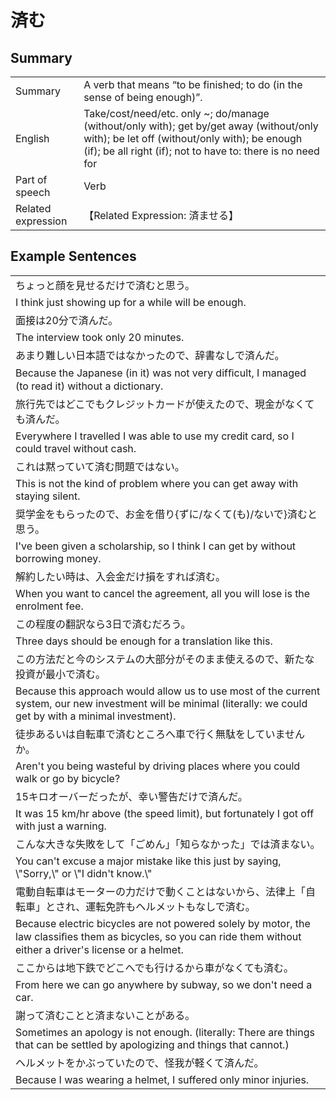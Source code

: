 # 済む

## Summary

<table><tr>   <td>Summary</td>   <td>A verb that means “to be finished; to do (in the sense of being enough)”.</td></tr><tr>   <td>English</td>   <td>Take/cost/need/etc. only ~; do/manage (without/only with); get by/get away (without/only with); be let off (without/only with); be enough (if); be all right (if); not to have to: there is no need for</td></tr><tr>   <td>Part of speech</td>   <td>Verb</td></tr><tr>   <td>Related expression</td>   <td>【Related Expression: 済ませる】</td></tr></table>

## Example Sentences

<table><tr><td>ちょっと顔を見せるだけで済むと思う。</td></tr><tr><td>I think just showing up for a while will be enough.</td></tr><tr><td>面接は20分で済んだ。</td></tr><tr><td>The interview took only 20 minutes.</td></tr><tr><td>あまり難しい日本語ではなかったので、辞書なしで済んだ。</td></tr><tr><td>Because the Japanese (in it) was not very difﬁcult, I managed (to read it) without a dictionary.</td></tr><tr><td>旅行先ではどこでもクレジットカードが使えたので、現金がなくても済んだ。</td></tr><tr><td>Everywhere I travelled I was able to use my credit card, so I could travel without cash.</td></tr><tr><td>これは黙っていて済む問題ではない。</td></tr><tr><td>This is not the kind of problem where you can get away with staying silent.</td></tr><tr><td>奨学金をもらったので、お金を借り{ずに/なくて(も)/ないで}済むと思う。</td></tr><tr><td>I've been given a scholarship, so I think I can get by without borrowing money.</td></tr><tr><td>解約したい時は、入会金だけ損をすれば済む。</td></tr><tr><td>When you want to cancel the agreement, all you will lose is the enrolment fee.</td></tr><tr><td>この程度の翻訳なら3日で済むだろう。</td></tr><tr><td>Three days should be enough for a translation like this.</td></tr><tr><td>この方法だと今のシステムの大部分がそのまま使えるので、新たな投資が最小で済む。</td></tr><tr><td>Because this approach would allow us to use most of the current system, our new investment will be minimal (literally: we could get by with a minimal investment).</td></tr><tr><td>徒歩あるいは自転車で済むところへ車で行く無駄をしていませんか。</td></tr><tr><td>Aren't you being wasteful by driving places where you could walk or go by bicycle?</td></tr><tr><td>15キロオーバーだったが、幸い警告だけで済んだ。</td></tr><tr><td>It was 15 km/hr above (the speed limit), but fortunately I got off with just a warning.</td></tr><tr><td>こんな大きな失敗をして「ごめん」「知らなかった」では済まない。</td></tr><tr><td>You can't excuse a major mistake like this just by saying, \"Sorry,\" or \"I didn't know.\"</td></tr><tr><td>電動自転車はモーターの力だけで動くことはないから、法律上「自転車」とされ、運転免許もヘルメットもなしで済む。</td></tr><tr><td>Because electric bicycles are not powered solely by motor, the law classiﬁes them as bicycles, so you can ride them without either a driver's license or a helmet.</td></tr><tr><td>ここからは地下鉄でどこへでも行けるから車がなくても済む。</td></tr><tr><td>From here we can go anywhere by subway, so we don't need a car.</td></tr><tr><td>謝って済むことと済まないことがある。</td></tr><tr><td>Sometimes an apology is not enough. (literally: There are things that can be settled by apologizing and things that cannot.)</td></tr><tr><td>ヘルメットをかぶっていたので、怪我が軽くて済んだ。</td></tr><tr><td>Because I was wearing a helmet, I suffered only minor injuries.</td></tr></table>

